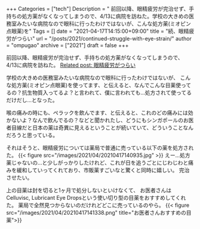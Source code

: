 +++
Categories = ["tech"]
Description = " 前回以降、眼精疲労が完治せず、手持ちの処方薬がなくなってしまうので、4/13に病院を訪ねた。学校の大きめの医務室みたいな病院なので眼科に行ったわけではないが、こんな処方薬(ミオピン点眼薬)を"
Tags = []
date = "2021-04-17T14:15:00+09:00"
title = "続、眼精疲労がつらい"
url = "/posts/2021/continued-struggle-with-eye-strain/"
author = "ompugao"
archive = ["2021"]
draft = false
+++

<body>
<p>前回以降、眼精疲労が完治せず、手持ちの処方薬がなくなってしまうので、
4/13に病院を訪ねた。
<a href="{{% ref path=\"/posts/2021/eye-strain-is-tough/\"%}}">Related post: 眼精疲労がつらい</a></p>

<p>学校の大きめの医務室みたいな病院なので眼科に行ったわけではないが、
こんな処方薬(ミオピン点眼薬)を使ってます、と伝えると、なんでこんな目薬使ってるの？抗生物質入ってるよ？と言われて、僕に言われても…処方されて使ってるだけだし…となった。</p>

<p>喉の痛みの時にも、ペラックを飲んでます、と伝えると、これのどの痛みには効かないよ？なんで飲んでるの？などと聞かれたし、どうにもシンガポールのお医者目線だと日本の薬は奇異に見えるということが続いていて、どういうことなんだろうと思っている。</p>

<p>それはそうと、眼精疲労については薬局で普通に売っている以下の薬を処方された。
{{< figure src="/images/2021/04/20210417140935.jpg" >}}
えー…処方薬じゃないの…と少しがっかりしたけれど、これが日を追うごとにじわじわと痛みを緩和していってくれており、市販薬すごいなと驚くと同時に嬉しい。
完治させたい。</p>

<p>上の目薬は封を切ると1ヶ月で処分しないといけなくて、
お医者さんはCelluvisc, Lubricant Eye Dropsという使い切り型の目薬をおすすめしてくれた。
薬局で全然見つからないのだけれどどこに売っているのやら。
{{< figure src="/images/2021/04/20210417141338.png" title="お医者さんおすすめの目薬">}}
</p>
</body>
